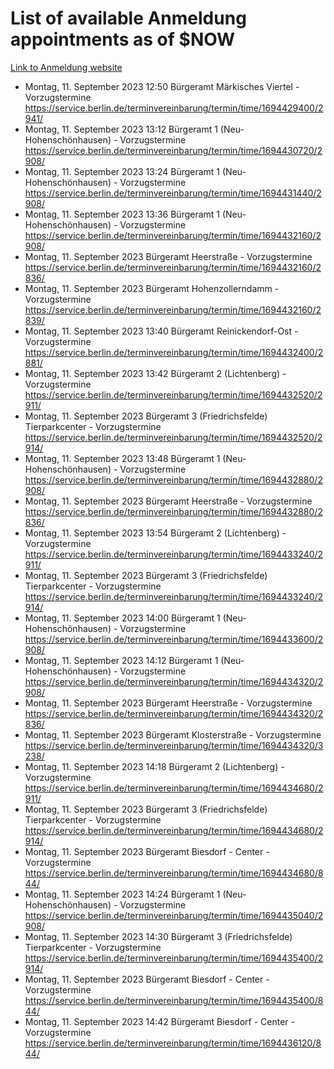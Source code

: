 # List of available Anmeldung appointments as of $NOW
[Link to Anmeldung website](https://service.berlin.de/terminvereinbarung/termin/tag.php?termin=1&anliegen[]=120686&dienstleisterlist=122210,122217,327316,122219,327312,122227,327314,122231,327346,122243,327348,122254,122252,329742,122260,329745,122262,329748,122271,327278,122273,327274,122277,327276,330436,122280,327294,122282,327290,122284,327292,122291,327270,122285,327266,122286,327264,122296,327268,150230,329760,122297,327286,122294,327284,122312,329763,122314,329775,122304,327330,122311,327334,122309,327332,317869,122281,327352,122279,329772,122283,122276,327324,122274,327326,122267,329766,122246,327318,122251,327320,122257,327322,122208,327298,122226,327300&herkunft=http%3A%2F%2Fservice.berlin.de%2Fdienstleistung%2F120686%2F)
- Montag, 11. September 2023 12:50 Bürgeramt Märkisches Viertel - Vorzugstermine https://service.berlin.de/terminvereinbarung/termin/time/1694429400/2941/
- Montag, 11. September 2023 13:12 Bürgeramt 1 (Neu- Hohenschönhausen) - Vorzugstermine https://service.berlin.de/terminvereinbarung/termin/time/1694430720/2908/
- Montag, 11. September 2023 13:24 Bürgeramt 1 (Neu- Hohenschönhausen) - Vorzugstermine https://service.berlin.de/terminvereinbarung/termin/time/1694431440/2908/
- Montag, 11. September 2023 13:36 Bürgeramt 1 (Neu- Hohenschönhausen) - Vorzugstermine https://service.berlin.de/terminvereinbarung/termin/time/1694432160/2908/
- Montag, 11. September 2023  Bürgeramt Heerstraße - Vorzugstermine https://service.berlin.de/terminvereinbarung/termin/time/1694432160/2836/
- Montag, 11. September 2023  Bürgeramt Hohenzollerndamm - Vorzugstermine https://service.berlin.de/terminvereinbarung/termin/time/1694432160/2839/
- Montag, 11. September 2023 13:40 Bürgeramt Reinickendorf-Ost - Vorzugstermine https://service.berlin.de/terminvereinbarung/termin/time/1694432400/2881/
- Montag, 11. September 2023 13:42 Bürgeramt 2 (Lichtenberg) - Vorzugstermine https://service.berlin.de/terminvereinbarung/termin/time/1694432520/2911/
- Montag, 11. September 2023  Bürgeramt 3 (Friedrichsfelde) Tierparkcenter - Vorzugstermine https://service.berlin.de/terminvereinbarung/termin/time/1694432520/2914/
- Montag, 11. September 2023 13:48 Bürgeramt 1 (Neu- Hohenschönhausen) - Vorzugstermine https://service.berlin.de/terminvereinbarung/termin/time/1694432880/2908/
- Montag, 11. September 2023  Bürgeramt Heerstraße - Vorzugstermine https://service.berlin.de/terminvereinbarung/termin/time/1694432880/2836/
- Montag, 11. September 2023 13:54 Bürgeramt 2 (Lichtenberg) - Vorzugstermine https://service.berlin.de/terminvereinbarung/termin/time/1694433240/2911/
- Montag, 11. September 2023  Bürgeramt 3 (Friedrichsfelde) Tierparkcenter - Vorzugstermine https://service.berlin.de/terminvereinbarung/termin/time/1694433240/2914/
- Montag, 11. September 2023 14:00 Bürgeramt 1 (Neu- Hohenschönhausen) - Vorzugstermine https://service.berlin.de/terminvereinbarung/termin/time/1694433600/2908/
- Montag, 11. September 2023 14:12 Bürgeramt 1 (Neu- Hohenschönhausen) - Vorzugstermine https://service.berlin.de/terminvereinbarung/termin/time/1694434320/2908/
- Montag, 11. September 2023  Bürgeramt Heerstraße - Vorzugstermine https://service.berlin.de/terminvereinbarung/termin/time/1694434320/2836/
- Montag, 11. September 2023  Bürgeramt Klosterstraße - Vorzugstermine https://service.berlin.de/terminvereinbarung/termin/time/1694434320/3238/
- Montag, 11. September 2023 14:18 Bürgeramt 2 (Lichtenberg) - Vorzugstermine https://service.berlin.de/terminvereinbarung/termin/time/1694434680/2911/
- Montag, 11. September 2023  Bürgeramt 3 (Friedrichsfelde) Tierparkcenter - Vorzugstermine https://service.berlin.de/terminvereinbarung/termin/time/1694434680/2914/
- Montag, 11. September 2023  Bürgeramt Biesdorf - Center - Vorzugstermine https://service.berlin.de/terminvereinbarung/termin/time/1694434680/844/
- Montag, 11. September 2023 14:24 Bürgeramt 1 (Neu- Hohenschönhausen) - Vorzugstermine https://service.berlin.de/terminvereinbarung/termin/time/1694435040/2908/
- Montag, 11. September 2023 14:30 Bürgeramt 3 (Friedrichsfelde) Tierparkcenter - Vorzugstermine https://service.berlin.de/terminvereinbarung/termin/time/1694435400/2914/
- Montag, 11. September 2023  Bürgeramt Biesdorf - Center - Vorzugstermine https://service.berlin.de/terminvereinbarung/termin/time/1694435400/844/
- Montag, 11. September 2023 14:42 Bürgeramt Biesdorf - Center - Vorzugstermine https://service.berlin.de/terminvereinbarung/termin/time/1694436120/844/
